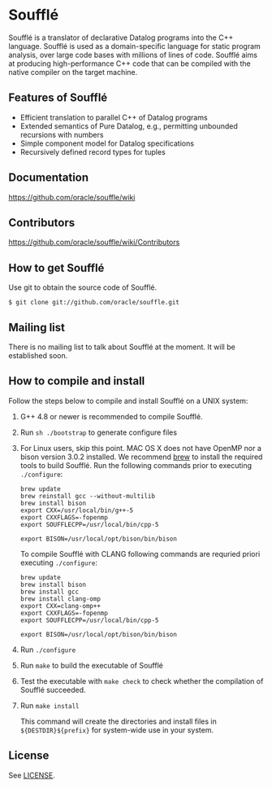 
# Soufflé

Soufflé is a translator of declarative Datalog programs into the C++ language.  Soufflé is used as a domain-specific language for static program analysis, over large code bases with millions of lines of code.  Soufflé aims at producing high-performance C++ code that can be compiled with the native compiler on the target machine.  

## Features of Soufflé

*   Efficient translation to parallel C++ of Datalog programs
*   Extended semantics of Pure Datalog, e.g., permitting unbounded recursions with numbers 
*   Simple component model for Datalog specifications 
*   Recursively defined record types for tuples 

## Documentation 

https://github.com/oracle/souffle/wiki

## Contributors

https://github.com/oracle/souffle/wiki/Contributors

## How to get Soufflé
 
Use git to obtain the source code of Soufflé. 

    $ git clone git://github.com/oracle/souffle.git

## Mailing list

There is no mailing list to talk about Soufflé at the moment. It will be established soon. 

## How to compile and install 

Follow the steps below to compile and install Soufflé on a UNIX system:


1.  G++ 4.8 or newer is recommended to compile Soufflé. 

2.  Run `sh ./bootstrap` to generate configure files 

3.  For Linux users, skip this point. MAC OS X does not have OpenMP nor a bison version 3.0.2 installed.
    We recommend [brew](http://brew.sh) to install the required tools to build Soufflé. Run the following commands prior to executing `./configure`:

     `brew update`                
     `brew reinstall gcc --without-multilib`                
     `brew install bison`                
     `export CXX=/usr/local/bin/g++-5`                
     `export CXXFLAGS=-fopenmp`                
     `export SOUFFLECPP=/usr/local/bin/cpp-5`
     
     `export BISON=/usr/local/opt/bison/bin/bison`

    To compile Soufflé with CLANG following commands are requried priori executing `./configure`:
    
     `brew update`                
     `brew install bison`      
     `brew install gcc`      
     `brew install clang-omp`      
     `export CXX=clang-omp++`                
     `export CXXFLAGS=-fopenmp`                
     `export SOUFFLECPP=/usr/local/bin/cpp-5`
     
     `export BISON=/usr/local/opt/bison/bin/bison`

4.  Run `./configure`

5.  Run `make` to build the executable of Soufflé

6.  Test the executable with `make check` to check whether the compilation of Soufflé succeeded.

7.  Run `make install`

    This command will create the directories and install files in `${DESTDIR}${prefix}` for system-wide use in your system.

## License

See [LICENSE](https://github.com/souffle-lang/souffle/blob/master/LICENSE).
